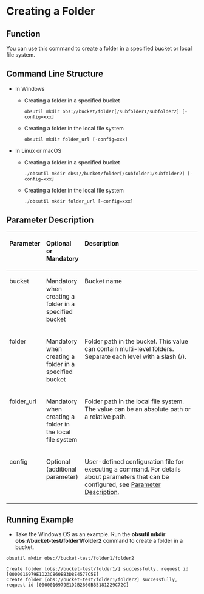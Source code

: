# Creating a Folder<a name="EN-US_TOPIC_0160351845"></a>

## Function<a name="section1479112110815"></a>

You can use this command to create a folder in a specified bucket or local file system.

## Command Line Structure<a name="section1220752192216"></a>

-   In Windows
    -   Creating a folder in a specified bucket

        ```
        obsutil mkdir obs://bucket/folder[/subfolder1/subfolder2] [-config=xxx]
        ```

    -   Creating a folder in the local file system

        ```
        obsutil mkdir folder_url [-config=xxx]
        ```


-   In Linux or macOS
    -   Creating a folder in a specified bucket

        ```
        ./obsutil mkdir obs://bucket/folder[/subfolder1/subfolder2] [-config=xxx]
        ```

    -   Creating a folder in the local file system

        ```
        ./obsutil mkdir folder_url [-config=xxx]
        ```



## Parameter Description<a name="section6559191102418"></a>

<a name="table10831182114445"></a>
<table><thead align="left"><tr id="row683212154419"><th class="cellrowborder" valign="top" width="13%" id="mcps1.1.4.1.1"><p id="p118329219446"><a name="p118329219446"></a><a name="p118329219446"></a>Parameter</p>
</th>
<th class="cellrowborder" valign="top" width="18%" id="mcps1.1.4.1.2"><p id="p15137125919108"><a name="p15137125919108"></a><a name="p15137125919108"></a>Optional or Mandatory</p>
</th>
<th class="cellrowborder" valign="top" width="69%" id="mcps1.1.4.1.3"><p id="p12832121184414"><a name="p12832121184414"></a><a name="p12832121184414"></a>Description</p>
</th>
</tr>
</thead>
<tbody><tr id="row1096715662419"><td class="cellrowborder" valign="top" width="13%" headers="mcps1.1.4.1.1 "><p id="p11357141182414"><a name="p11357141182414"></a><a name="p11357141182414"></a>bucket</p>
</td>
<td class="cellrowborder" valign="top" width="18%" headers="mcps1.1.4.1.2 "><p id="p12357511172416"><a name="p12357511172416"></a><a name="p12357511172416"></a>Mandatory when creating a folder in a specified bucket</p>
</td>
<td class="cellrowborder" valign="top" width="69%" headers="mcps1.1.4.1.3 "><p id="p1435717116242"><a name="p1435717116242"></a><a name="p1435717116242"></a>Bucket name</p>
</td>
</tr>
<tr id="row129424415242"><td class="cellrowborder" valign="top" width="13%" headers="mcps1.1.4.1.1 "><p id="p03571611152415"><a name="p03571611152415"></a><a name="p03571611152415"></a>folder</p>
</td>
<td class="cellrowborder" valign="top" width="18%" headers="mcps1.1.4.1.2 "><p id="p15150103020252"><a name="p15150103020252"></a><a name="p15150103020252"></a>Mandatory when creating a folder in a specified bucket</p>
</td>
<td class="cellrowborder" valign="top" width="69%" headers="mcps1.1.4.1.3 "><p id="p5378637132511"><a name="p5378637132511"></a><a name="p5378637132511"></a>Folder path in the bucket. This value can contain multi-level folders. Separate each level with a slash (/).</p>
</td>
</tr>
<tr id="row108328217449"><td class="cellrowborder" valign="top" width="13%" headers="mcps1.1.4.1.1 "><p id="p64495172515"><a name="p64495172515"></a><a name="p64495172515"></a>folder_url</p>
</td>
<td class="cellrowborder" valign="top" width="18%" headers="mcps1.1.4.1.2 "><p id="p154316502519"><a name="p154316502519"></a><a name="p154316502519"></a>Mandatory when creating a folder in the local file system</p>
</td>
<td class="cellrowborder" valign="top" width="69%" headers="mcps1.1.4.1.3 "><p id="p17425512259"><a name="p17425512259"></a><a name="p17425512259"></a>Folder path in the local file system. The value can be an absolute path or a relative path.</p>
</td>
</tr>
<tr id="row1492014154359"><td class="cellrowborder" valign="top" width="13%" headers="mcps1.1.4.1.1 "><p id="p153951131317"><a name="p153951131317"></a><a name="p153951131317"></a>config</p>
</td>
<td class="cellrowborder" valign="top" width="18%" headers="mcps1.1.4.1.2 "><p id="p12395135316"><a name="p12395135316"></a><a name="p12395135316"></a>Optional (additional parameter)</p>
</td>
<td class="cellrowborder" valign="top" width="69%" headers="mcps1.1.4.1.3 "><p id="p43952034313"><a name="p43952034313"></a><a name="p43952034313"></a>User-defined configuration file for executing a command. For details about parameters that can be configured, see <a href="parameter-description.md">Parameter Description</a>.</p>
</td>
</tr>
</tbody>
</table>

## Running Example<a name="section15899161919244"></a>

-   Take the Windows OS as an example. Run the  **obsutil mkdir obs://bucket-test/folder1/folder2**  command to create a folder in a bucket.

```
obsutil mkdir obs://bucket-test/folder1/folder2

Create folder [obs://bucket-test/folder1/] successfully, request id [0000016979E1D23C860BB3D8E4577C5E]
Create folder [obs://bucket-test/folder1/folder2] successfully, request id [0000016979E1D2B2860BB5181229C72C]
```

